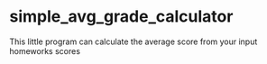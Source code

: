 # simple_avg_grade_calculator
This little program can calculate the average score from your input homeworks scores 

